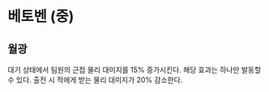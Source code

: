 # 베토벤 (중)

## 월광

대기 상태에서 팀원의 근접 물리 대미지를 15% 증가시킨다. 해당 효과는 하나만 발동할 수 있다. 출전 시 적에게 받는 물리 대미지가 20% 감소한다.
